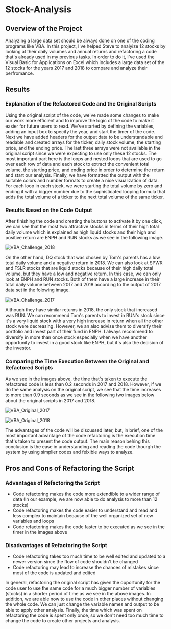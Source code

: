 # Stock-Analysis

## Overview of the Project
Analyzing a large data set should be always done on one of the coding programs like VBA. In this project, I've helped Steve to analyize 12 stocks by looking at their daily volumes and annual returns and refactoring a code that's already used in my previous tasks. In order to do it, I've used the Visual Basic for Applications on Excel which includes a large data set of the 12 stocks for the years 2017 and 2018 to compare and analyze their perfromance.

## Results
### Explanation of the Refactored Code and the Original Scripts
  Using the original script of the code, we've made some changes to make our work more efficient and to improve the logic of the code to make it easier for future users to read. We've started by defining the variables, adding an input box to specify the year, and start the timer of the code. Next we have added headers for the output data to be understandable and readable and created arrays for the ticker, daily stock volume, the starting price, and the ending price. The last three arrays were not available in the original script since we were expecting to use only these 12 stocks. The most important part here is the loops and nested loops that are used to go over each row of data and each stock to extract the convenient total volume, the starting price, and ending price in order to determine the return and start our analysis. Finally, we have formatted the output with the suitable colors and number formats to create a nice visualization of data. For each loop in each stock, we were starting the total volume by zero and ending it with a bigger number due to the sophisticated looping formula that adds the total volume of a ticker to the next total volume of the same ticker. 
### Results Based on the Code Output
  After finishing the code and creating the buttons to activate it by one click, we can see that the most two attractive stocks in terms of their high total daily volume which is explained as high liquid stocks and their high and positive return are ENPH and RUN stocks as we see in the following image. 

![VBA_Challenge_2018](https://user-images.githubusercontent.com/80184581/117552835-d5a68e00-b01b-11eb-99ae-21929900614d.PNG)

  On the other hand, DQ stock that was chosen by Tom's parents has a low total daily volume and a negative return in 2018. We can also look at SPWR and FSLR stocks that are liquid stocks because of their high daily total volume, but they have a low and negative return. In this case, we can only look at ENPH and RUN stocks. Both of them have a large increase in their total daily volume between 2017 and 2018 according to the output of 2017 data set in the folowing image. 

![VBA_Challenge_2017](https://user-images.githubusercontent.com/80184581/117552840-ddfec900-b01b-11eb-8ade-e82870fd3e0f.PNG)

  Although they have similar returns in 2018, the only stock that increased was RUN. We can recommend Tom's parents to invest in RUN's stock since it's a very liquid stock with a very high increase in return when all the other stock were decreasing. However, we an also advise them to diversify their portfolio and invest part of their fund in ENPH. I always recommend to diversify in more than once stock especially when we have another opportunity to invest in a good stock like ENPH, but it's also the decision of the investor. 
### Comparing the Time Execution Between the Original and Refactored Scripts
  As we see in the images above, the time that's taken to execute the refactored code is less than 0.2 seconds in 2017 and 2018. However, if we do the same analysis on the original script, we see that the time increases to more than 0.9 seconds as we see in the following two images below about the original scripts in 2017 and 2018. 

![VBA_Original_2017](https://user-images.githubusercontent.com/80184581/117553309-d2f96800-b01e-11eb-9f10-a5f0e9eab5f9.PNG)

![VBA_Original_2018](https://user-images.githubusercontent.com/80184581/117553311-d68cef00-b01e-11eb-8168-b39f775b457b.PNG)

  The advantages of the code will be discussed later, but, in brief, one of the most important advantage of the code refactoring is the execution time that's taken to present the code output. The main reason behing this conclusion is the ease in understanding and reading the code thourgh the system by using simplier codes and felxible ways to analyze. 

## Pros and Cons of Refactoring the Script
### Advantages of Refactoring the Script
   - Code refactoring makes the code more extendible to a wider range of data (In our example, we are now able to do analysis to more than 12 stocks)
   - Code refactoring makes the code easier to understand and read and less complex to maintain because of the well organized set of new variables and loops
   - Code refactoring makes the code faster to be executed as we see in the timer in the images above
### Disadvantages of Refactoring the Script
   - Code refactoring takes too much time to be well edited and updated to a newer version since the flow of code shouldn't be changed
   - Code refactoring may lead to increase the chances of mistakes since most of the code is updated and edited  

  In general, refactoring the original script has given the opportunity for the code user to use the same code for a much bigger number of variables (stocks) in a shorter period of time as we see in the above images. In addition, we are able now to use the code in other places without changing the whole code. We can just change the variable names and output to be able to apply other analysis. Finally, the time which was spent on refactoring the code is spent only once, so we don't need too much time to change the code to create other projects and analysis. 
